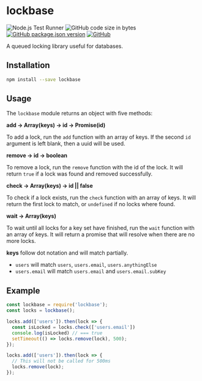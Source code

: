 # lockbase
![Node.js Test Runner](https://github.com/markwylde/lockbase/workflows/Node.js%20Test%20Runner/badge.svg)
![GitHub code size in bytes](https://img.shields.io/github/languages/code-size/markwylde/lockbase)
[![GitHub package.json version](https://img.shields.io/github/package-json/v/markwylde/lockbase)](https://github.com/markwylde/lockbase/releases)
[![GitHub](https://img.shields.io/github/license/markwylde/lockbase)](https://github.com/markwylde/lockbase/blob/master/LICENSE)

A queued locking library useful for databases.

## Installation
```bash
npm install --save lockbase
```

## Usage
The `lockbase` module returns an object with five methods:

**add -> Array(keys) -> id -> Promise(id)**

To add a lock, run the `add` function with an array of keys. If the second `id` argument
is left blank, then a uuid will be used.

**remove -> id -> boolean**

To remove a lock, run the `remove` function with the id of the lock. It will return `true` if
a lock was found and removed successfully.

**check -> Array(keys) -> id || false**

To check if a lock exists, run the `check` function with an array of keys. It will return
the first lock to match, or `undefined` if no locks where found.

**wait -> Array(keys)**

To wait until all locks for a key set have finished, run the `wait` function with an array of
keys. It will return a promise that will resolve when there are no more locks.

**keys** follow dot notation and will match partially.

- `users` will match `users`, `users.email`, `users.anythingElse`
- `users.email` will match `users.email` and `users.email.subKey`

## Example
```javascript
const lockbase = require('lockbase');
const locks = lockbase();

locks.add(['users']).then(lock => {
  const isLocked = locks.check(['users.email'])
  console.log(isLocked) // === true
  setTimeout(() => locks.remove(lock), 500);
});

locks.add(['users']).then(lock => {
  // This will not be called for 500ms
  locks.remove(lock);
});
```
